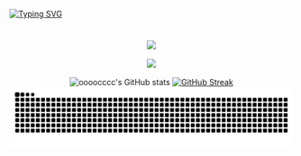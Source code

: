 <a href="https://git.io/typing-svg"><img src="https://readme-typing-svg.demolab.com?font=Edu+Australia+VIC+WA+NT+Hand+Precursive&duration=3000&pause=500&center=%E9%8C%AF%E8%AA%A4%E7%9A%84&vCenter=%E9%8C%AF%E8%AA%A4%E7%9A%84&multiline=true&repeat=%E7%9C%9F%E7%9A%84&random=%E9%8C%AF%E8%AA%A4%E7%9A%84&width=435&height=80&lines=%CE%8C%CF%84%CE%B1%CE%BD+%CF%84%CE%B1+%CF%83%CF%84%CE%BF%CE%B9%CF%87%CE%B5%CE%AF%CE%B1+%CF%80%CE%BF%CF%85+%CF%83%CF%85%CE%BD%CE%B9%CF%83%CF%84%CE%BF%CF%8D%CE%BD+%CE%AD%CE%BD%CE%B1;%CF%83%CF%8D%CF%83%CF%84%CE%B7%CE%BC%CE%B1+%CF%83%CF%85%CE%BD%CE%AF%CF%83%CF%84%CE%B1%CE%BD%CF%84%CE%B1%CE%B9+%CE%B5%CF%80%CE%AF%CF%83%CE%B7%CF%82+%CF%83%CE%B5+%CE%BC%CE%BF%CE%BD%CE%AC%CE%B4%CE%B5%CF%82;%CE%B1%CF%80%CF%8C+%CF%84%CE%BF+%CE%AF%CE%B4%CE%B9%CE%BF+%CF%84%CE%BF+%CF%83%CF%8D%CF%83%CF%84%CE%B7%CE%BC%CE%B1+..." alt="Typing SVG" /></a>

<h1 align="center">  </h1>

<p align="center">
  <img src="https://media.giphy.com/media/WCzGme5RtmUM7Fhl9f/giphy.gif" width="35"><a href="https://git.io/typing-svg">
</p>

<p align="center">
  <a href="https://skillicons.dev">
    <img src="https://skillicons.dev/icons?i=git,gtk,obsidian,kubernetes,docker,redis,vim,mastodon" />
  </a>
</p>

<div align="center">  
   <img height="170px" alt="oooocccc's GitHub stats" src="https://github-readme-stats.vercel.app/api?username=oooocccc&show_icons=true&theme=radical" />  
   <a href="https://git.io/streak-stats">  
      <img height="170px" alt="GitHub Streak" src="https://streak-stats.demolab.com/?user=oooocccc&theme=radical" />  
   </a>  
</div>

<div align="center">  
  <picture>  
    <source media="(prefers-color-scheme: dark)" srcset="https://raw.githubusercontent.com/oooocccc/oooocccc/output/github-contribution-grid-snake-dark.svg">  
    <source media="(prefers-color-scheme: light)" srcset="https://raw.githubusercontent.com/oooocccc/oooocccc/output/github-contribution-grid-snake.svg">  
    <img alt="github contribution grid snake animation" src="https://raw.githubusercontent.com/oooocccc/oooocccc/output/github-contribution-grid-snake.svg">  
  </picture>  
</div>

<!--
<div align="center">  
    <a href="https://github.com/anuraghazra/github-readme-stats">  
        <img alt="oooocccc's Top Languages" src="https://github-readme-stats-three-amber-18.vercel.app/api/top-langs/?username=oooocccc&langs_count=5&layout=compact&theme=react&hide_border=true&bg_color=1F222E&title_color=F85D7F&icon_color=F8D866&" height="196px"/>  
    </a>  
</div>
-->

